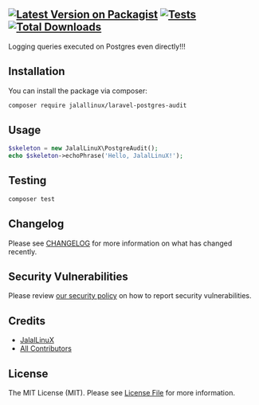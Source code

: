 [![Latest Version on Packagist](https://img.shields.io/packagist/v/jalallinux/laravel-postgres-audit.svg?style=flat-square)](https://packagist.org/packages/jalallinux/laravel-postgres-audit)
[![Tests](https://github.com/jalallinux/laravel-postgres-audit/actions/workflows/run-tests.yml/badge.svg?branch=main)](https://github.com/jalallinux/laravel-postgres-audit/actions/workflows/run-tests.yml)
[![Total Downloads](https://img.shields.io/packagist/dt/jalallinux/laravel-postgres-audit.svg?style=flat-square)](https://packagist.org/packages/jalallinux/laravel-postgres-audit)
---

Logging queries executed on Postgres even directly!!!

## Installation

You can install the package via composer:

```bash
composer require jalallinux/laravel-postgres-audit
```

## Usage

```php
$skeleton = new JalalLinuX\PostgreAudit();
echo $skeleton->echoPhrase('Hello, JalalLinuX!');
```

## Testing

```bash
composer test
```

## Changelog

Please see [CHANGELOG](CHANGELOG.md) for more information on what has changed recently.

## Security Vulnerabilities

Please review [our security policy](../../security/policy) on how to report security vulnerabilities.

## Credits

- [JalalLinuX](https://github.com/jalallinux)
- [All Contributors](../../contributors)

## License

The MIT License (MIT). Please see [License File](LICENSE.md) for more information.
